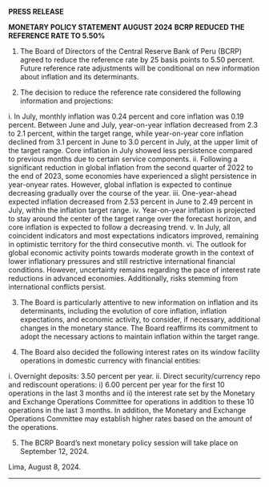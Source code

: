 **PRESS RELEASE**

**MONETARY POLICY STATEMENT AUGUST 2024**
**BCRP REDUCED THE REFERENCE RATE TO 5.50%**

1. The Board of Directors of the Central Reserve Bank of Peru (BCRP) agreed to reduce the
reference rate by 25 basis points to 5.50 percent. Future reference rate adjustments will be
conditional on new information about inflation and its determinants.

2. The decision to reduce the reference rate considered the following information and projections:

i. In July, monthly inflation was 0.24 percent and core inflation was 0.19 percent. Between
June and July, year-on-year inflation decreased from 2.3 to 2.1 percent, within the target
range, while year-on-year core inflation declined from 3.1 percent in June to 3.0 percent
in July, at the upper limit of the target range. Core inflation in July showed less
persistence compared to previous months due to certain service components.
ii. Following a significant reduction in global inflation from the second quarter of 2022 to
the end of 2023, some economies have experienced a slight persistence in year-onyear rates. However, global inflation is expected to continue decreasing gradually over
the course of the year.
iii. One-year-ahead expected inflation decreased from 2.53 percent in June to 2.49 percent
in July, within the inflation target range.
iv. Year-on-year inflation is projected to stay around the center of the target range over the
forecast horizon, and core inflation is expected to follow a decreasing trend.
v. In July, all coincident indicators and most expectations indicators improved, remaining
in optimistic territory for the third consecutive month.
vi. The outlook for global economic activity points towards moderate growth in the context
of lower inflationary pressures and still restrictive international financial conditions.
However, uncertainty remains regarding the pace of interest rate reductions in
advanced economies. Additionally, risks stemming from international conflicts persist.

3. The Board is particularly attentive to new information on inflation and its determinants,
including the evolution of core inflation, inflation expectations, and economic activity, to
consider, if necessary, additional changes in the monetary stance. The Board reaffirms its
commitment to adopt the necessary actions to maintain inflation within the target range.

4. The Board also decided the following interest rates on its window facility operations in domestic
currency with financial entities:

i. Overnight deposits: 3.50 percent per year.
ii. Direct security/currency repo and rediscount operations: i) 6.00 percent per year for the first
10 operations in the last 3 months and ii) the interest rate set by the Monetary and Exchange
Operations Committee for operations in addition to these 10 operations in the last 3 months.
In addition, the Monetary and Exchange Operations Committee may establish higher rates
based on the amount of the operations.

5. The BCRP Board’s next monetary policy session will take place on September 12, 2024.

Lima, August 8, 2024.


-----

